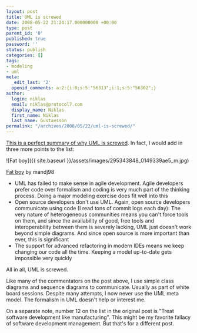 ```yaml
---
layout: post
title: UML is screwed
date: 2008-05-22 21:24:17.000000000 +00:00
type: post
parent_id: '0'
published: true
password: ''
status: publish
categories: []
tags:
- modeling
- uml
meta:
  _edit_last: '2'
  openid_comments: a:2:{i:0;s:5:"56313";i:1;s:5:"56302";}
author:
  login: niklas
  email: niklas@protocol7.com
  display_name: Niklas
  first_name: Niklas
  last_name: Gustavsson
permalink: "/archives/2008/05/22/uml-is-screwed/"
---
```

[This is a perfect summary of why UML is screwed](http://littletutorials.com/2008/05/15/13-reasons-for-umls-descent-into-darkness/). In fact, I would add in three more points to the list:

 ![Fat boy]({{ site.baseurl }}/assets/images/295343848_0149339ae5_m.jpg)

[Fat boy](http://flickr.com/photos/mandj98/295343848/) by mandj98

- UML has failed to make sense in agile development. Agile developers prefer code over formalism and coding is very much part of the thinking process. Doing a major modeling exercise does fit well into this
- Open source developers don't use UML. Again, open source developers communicate using code (I read tons of commit logs each day): The very nature of heterogeneous communities means you can't force tools on them, and since the availability of good, free tools and interoperability between them is severely lacking, UML just doesn't work beyond simple diagrams. And since open source is more important than ever, this is significant
- The support for advanced refactoring in modern IDEs means we keep changing our code all the time. Keeping a model up-to-date gets impossible very quickly

All in all, UML is screwed.

Like many of the commentators on the post above, I use simple class diagrams and sequence diagrams to communicate. Usually as part of white board sessions. Despite many attempts, I now never use the UML meta model. The formalism in UML doesn't help or interest me.

On a separate note, number 12 on the list in the original post is "Treat software development like manufacturing". This might be my favorite fallacy of software development management. But that's for a different post.

